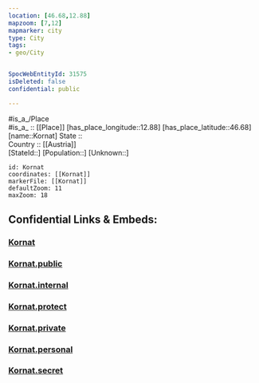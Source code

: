 ```yaml
---
location: [46.68,12.88] 
mapzoom: [7,12] 
mapmarker: city 
type: City
tags:
- geo/City


SpocWebEntityId: 31575
isDeleted: false
confidential: public

---
```

#is_a_/Place  
#is_a_ :: [[Place]] 
[has_place_longitude::12.88] 
[has_place_latitude::46.68] 
[name::Kornat] 
State ::  
Country :: [[Austria]]  
[StateId::] 
[Population::] 
[Unknown::] 


```leaflet
id: Kornat
coordinates: [[Kornat]] 
markerFile: [[Kornat]] 
defaultZoom: 11 
maxZoom: 18
```


## Confidential Links & Embeds: 

### [Kornat](/_Standards/Earth/Continent/Europe/Europe~Central/Austria/Austrias_States/Kärnten/City/Kornat.md) 

### [Kornat.public](/_public/Earth/Continent/Europe/Europe~Central/Austria/Austrias_States/Kärnten/City/Kornat.public.md) 

### [Kornat.internal](/_internal/Earth/Continent/Europe/Europe~Central/Austria/Austrias_States/Kärnten/City/Kornat.internal.md) 

### [Kornat.protect](/_protect/Earth/Continent/Europe/Europe~Central/Austria/Austrias_States/Kärnten/City/Kornat.protect.md) 

### [Kornat.private](/_private/Earth/Continent/Europe/Europe~Central/Austria/Austrias_States/Kärnten/City/Kornat.private.md) 

### [Kornat.personal](/_personal/Earth/Continent/Europe/Europe~Central/Austria/Austrias_States/Kärnten/City/Kornat.personal.md) 

### [Kornat.secret](/_secret/Earth/Continent/Europe/Europe~Central/Austria/Austrias_States/Kärnten/City/Kornat.secret.md)


